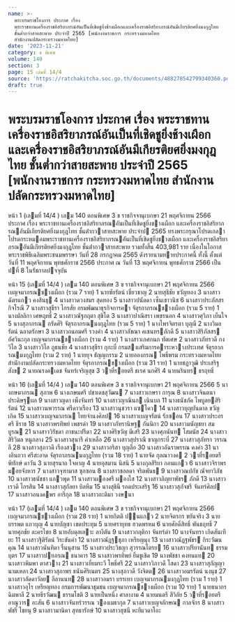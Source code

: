 ```yaml
---
name: >-
  พระบรมราชโองการ ประกาศ เรื่อง
  พระราชทานเครื่องราชอิสริยาภรณ์อันเป็นที่เชิดชูยิ่งช้างเผือกและเครื่องราชอิสริยาภรณ์อันมีเกียรติยศยิ่งมงกุฎไทย
  ชั้นต่ำกว่าสายสะพาย ประจำปี 2565 [พนักงานราชการ กระทรวงมหาดไทย
  สำนักงานปลัดกระทรวงมหาดไทย]
date: '2023-11-21'
category: ข พิเศษ
volume: 140
section: 3
page: 15 เล่มที่ 14/4
source: 'https://ratchakitcha.soc.go.th/documents/488278542799340360.pdf'
draft: true
---
```


# พระบรมราชโองการ ประกาศ เรื่อง พระราชทานเครื่องราชอิสริยาภรณ์อันเป็นที่เชิดชูยิ่งช้างเผือกและเครื่องราชอิสริยาภรณ์อันมีเกียรติยศยิ่งมงกุฎไทย ชั้นต่ำกว่าสายสะพาย ประจำปี 2565 [พนักงานราชการ กระทรวงมหาดไทย สำนักงานปลัดกระทรวงมหาดไทย]

หน้า 1 (เลมที่ 14/4 ) เลม 140 ตอนพิเศษ 3 ข ราชกิจจานุเบกษา 21 พฤศจิกายน 2566 ประกาศ เรื่อง พระราชทานเครื่องราชอิสริยาภรณอันเป็นที่เชิดชูยิ่งชางเผือก และเครื่องราชอิสริยาภรณอันมีเกียรติยศยิ่งมงกุฎไทย ชั้นต่ํากวาสายสะพาย ประจําป 2565 ทรงพระกรุณาโปรดเกลาโปรดกระหมอมพระราชทานเครื่องราชอิสริยาภรณอันเป็นที่เชิดชูยิ่งชางเผือก และเครื่องราชอิสริยาภรณอันมีเกียรติยศยิ่งมงกุฎไทย ชั้นต่ํากวาสายสะพาย รวมทั้งสิ้น 403,981 ราย เนื่องในโอกาสพระราชพิธีเฉลิมพระชนมพรรษา วันที่ 28 กรกฎาคม 2565 ดังรายนามทายประกาศนี้ ทั้งนี้ ตั้งแต่วันที่ 11 พฤศจิกายน พุทธศักราช 2566 ประกาศ ณ วันที่ 13 พฤศจิกายน พุทธศักราช 2566 เป็นปที่ 8 ในรัชกาลปจจุบัน

หน้า 15 (เลมที่ 14/4 ) เลม 140 ตอนพิเศษ 3 ข ราชกิจจานุเบกษา 21 พฤศจิกายน 2566 เบญจมาภรณชางเผือก (รวม 7 ราย) 1 นายชัยรัตน์ เชี่ยวชาญ 2 นายสุธิชัย ขวัญทอง 3 นางสาวฉัตรแกว คงสินธุ 4 นางสาวดวงสมร สุดทอง 5 นางสาวปนัดดา เซ็นเชาวนิช 6 นางสาวประภัสสร กิจโรณี 7 นางสาวสุธีรา ไกรสัย กรมพัฒนาธุรกิจการคา จัตุรถาภรณชางเผือก (รวม 5 ราย) 1 นางมัลลิกา เศษฤทธิ์ 2 นางสาวณัฐกฤตา สุขิโต 3 นางสาวปาณิสรา เพชรนอก 4 นางสาวศุวิภา เย็นใจ 5 นางสุภาภรณ กรัดศิริ จัตุรถาภรณมงกุฎไทย (รวม 5 ราย) 1 นางไพรจิตรตา บุญมี 2 นางวิมลรัตน์ ฉลาดรักษา 3 นางสาวถนอมศรี รวงคํา 4 นางสาวลัขณา คเชนทรภักดี 5 นางสาวสิริภัสสร อัศวินะกุล เบญจมาภรณชางเผือก (รวม 4 ราย) 1 นางสาวเกศกนก ทัตเศษ 2 นางสาวภัทรวดี กงวิไล 3 นางสาววิไล ภูธนชัย 4 นางสาวสุธีรา กุกะบี่ กรมสงเสริมการคาระหวางประเทศ จัตุรถาภรณมงกุฎไทย (รวม 2 ราย) 1 นายยุจ ธัญญกรรม 2 นายอลงกรณ โพธิ์พรม กระทรวงมหาดไทย สํานักงานปลัดกระทรวงมหาดไทย จัตุรถาภรณชางเผือก (รวม 31 ราย) 1 นายชฏาวุฒิ ประเสริฐสังข 2 นายณรงคเดช จันทร์เจริญสุข 3 วาที่รอยตรี ธเรศ นกศิริ 4 นายนรินทร ธรฤทธิ์

หน้า 16 (เลมที่ 14/4 ) เลม 140 ตอนพิเศษ 3 ข ราชกิจจานุเบกษา 21 พฤศจิกายน 2566 5 นางกษมาภรณ สุภาพ 6 นางเกษมศรี ปชาเดชสุวัฒน 7 นางสาวเกษรา การุณ 8 นางสาวจินตนา ประดิษฐผล 9 นางสาวญดา เพ็งจันทร์ 10 นางสาวญาณินก เนินบก 11 นางธนัชภัค ไพบูลยสิริรัตน์ 12 นางสาวนพวรรณ ศรีดาวเรือง 13 นางสาวนุชวรา แซโคว 14 นางสาวบุญบันดาล ขวัญเกิด 15 นางสาวเบญจมาภรณ ไทยจํานงศิลป 16 นางสาวเบญจรัตน์ รักซอน 17 นางสาวประอรศรี ธีราช 18 นางสาวพรทิพย์ เพชรดํา 19 นางสาวภัทรานิษฐ กันนิกา 20 นางสาวมนัญชยา สมบูรณ 21 นางสาววิรัชดา ภาชนะปรีดา 22 นางศิริขวัญ มีเสรี 23 นางศุภนันท โสมนัส 24 นางสาวสิริวิมล หนูกลาง 25 นางสาวสุนารี คําเหลือ 26 นางสาวสุปราณี ชาญกระบี่ 27 นางสาวสุภัทรา วรรณลี 28 นางสาวสุภาวดี เรืองสวาง 29 นางสาวอริสา บุญลือ 30 นางสาวอัฉราพรรณ คงคํา 31 นางอินถวา ศรีสะอาด จัตุรถาภรณมงกุฎไทย (รวม 18 ราย) 1 นายจัด กุลณาวงค 2 วาที่รอยตรี พิทักษ์ ดาวัน 3 นายสุรนาถ ใจหาญ 4 นายอุสมาน นิสนิ 5 นางกุลสิริยา กอนแกว 6 นางสาวจิราพร มอยจังหาร 7 นางสาวจุฑามาส ซุกซอน 8 นางสาวชลลดา จริตพันธ 9 นางสาวณปภัช ณัจยาวิภัช 10 นางสาวธนัชชา แกวพุด 11 นางสาวผองศรี ผองใส 12 นางสาวภิญยาพัชร ภักดี 13 นางสาวเรวดี ไกรสิน 14 นางสาวสุกัลยา บิลหีม 15 นางสุธินี รอดประเสริฐ 16 นางสาวสุภัจชรี จันทร์ศิลป 17 นางสาวอนงคพร อารีกุล 18 นางสาวอะติมา วงษนา

หน้า 17 (เลมที่ 14/4 ) เลม 140 ตอนพิเศษ 3 ข ราชกิจจานุเบกษา 21 พฤศจิกายน 2566 เบญจมาภรณชางเผือก (รวม 28 ราย) 1 นายกิตติ ปนแกว 2 นายจิตรกร ขยันจริง 3 นายบรรพต แถวบุญ 4 นายบัญชา เขตประทุม 5 นายศรายุทธ ฮวดพรหม 6 นายศักดิ์สิทธิ์ พันธฤทธิ์ 7 นายศุภชัย ละครไชย 8 นายอับดุลเลาะ ลางีตัน 9 นางสาวกฤติกา จันทร์ดํา 10 นางจันทรา เกิดสันเทียะ 11 นางสาวฐิติรัตน์ วิระขันคํา 12 นางสาวณัฏฐชุภา เหรียญมุง 13 นางสาวณัฏฐพัชร กิระวัฒนคุณ 14 นางสาวนันทิดา รื่นนุสาน 15 นางสาวประวิชญา สุวรรณไตรย 16 นางสาวปรียานันท ธรรมบุตร 17 นางสาวปยภรณ ธนาคาร 18 นางสาวพรทิพย์ ยิ้มชูเชิด 19 นางพัชชา คงทนแท 20 นางสาวพิมพา ตาสวาง 21 นางสาวเยี่ยมระวี โพธิ์ศรี 22 นางสาววิภาวดี โสดา 23 นางสาวสุกัญญา นามเหลา 24 นางสาวสุภาพร ธนันศิริเนตร 25 นางสุภาวดี วังจิตต 26 นางสาวอมรรัตน์ นงนุช 27 นางสาวลัดดาวัลย ลีลานนท 28 นางสาวอมรา บรรเทา เบญจมาภรณมงกุฎไทย (รวม 1 ราย) 1 นางสาวอุไร เหรียญทอง กรมการพัฒนาชุมชน เบญจมาภรณชางเผือก (รวม 10 ราย) 1 นายธนากร ฉิมพาลี 2 นายธีรวัฒน ธรรมโชติ 3 นายเป็นหนึ่ง ศาลางาม 4 นายมนตรี สีวิลัย 5 วาที่รอยตรี อาณูวาร อะสัน 6 นางสาวจันทร์วรรณ วองเมธากุล 7 นางสาวเบญจลักษณ กาลจักร 8 นางสาวพัชรี ไชยนุ 9 นางสาวมานิดา สุทธารักษ์ 10 นางสาวฮุซนี หะยีแวดาโอะ
